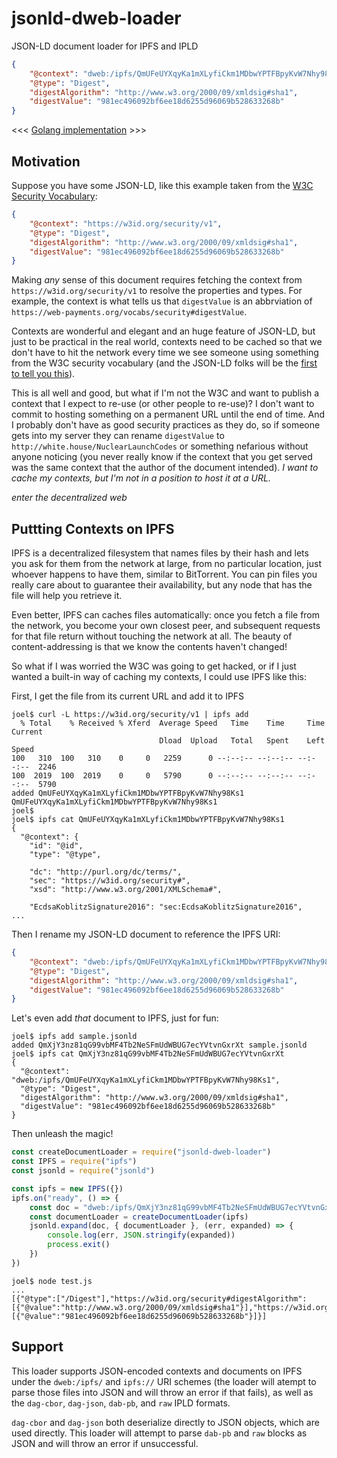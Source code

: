 # jsonld-dweb-loader

JSON-LD document loader for IPFS and IPLD

```json
{
	"@context": "dweb:/ipfs/QmUFeUYXqyKa1mXLyfiCkm1MDbwYPTFBpyKvW7Nhy98Ks1",
	"@type": "Digest",
	"digestAlgorithm": "http://www.w3.org/2000/09/xmldsig#sha1",
	"digestValue": "981ec496092bf6ee18d6255d96069b528633268b"
}
```

<<< [Golang implementation](https://gist.github.com/joeltg/0cdbe1e058197b0058e9f8ea8dbbd7e9) >>>

## Motivation

Suppose you have some JSON-LD, like this example taken from the [W3C Security Vocabulary](https://web-payments.org/vocabs/security#Digest):

```json
{
	"@context": "https://w3id.org/security/v1",
	"@type": "Digest",
	"digestAlgorithm": "http://www.w3.org/2000/09/xmldsig#sha1",
	"digestValue": "981ec496092bf6ee18d6255d96069b528633268b"
}
```

Making _any_ sense of this document requires fetching the context from `https://w3id.org/security/v1` to resolve the properties and types. For example, the context is what tells us that `digestValue` is an abbrviation of `https://web-payments.org/vocabs/security#digestValue`.

Contexts are wonderful and elegant and an huge feature of JSON-LD, but just to be practical in the real world, contexts need to be cached so that we don't have to hit the network every time we see someone using something from the W3C security vocabulary (and the JSON-LD folks will be the [first to tell you this](http://manu.sporny.org/2016/json-ld-context-caching/)).

This is all well and good, but what if I'm not the W3C and want to publish a context that I expect to re-use (or other people to re-use)? I don't want to commit to hosting something on a permanent URL until the end of time. And I probably don't have as good security practices as they do, so if someone gets into my server they can rename `digestValue` to `http://white.house/NuclearLaunchCodes` or something nefarious without anyone noticing (you never really know if the context that you get served was the same context that the author of the document intended). _I want to cache my contexts, but I'm not in a position to host it at a URL._

_enter the decentralized web_

## Puttting Contexts on IPFS

IPFS is a decentralized filesystem that names files by their hash and lets you ask for them from the network at large, from no particular location, just whoever happens to have them, similar to BitTorrent. You can pin files you really care about to guarantee their availability, but any node that has the file will help you retrieve it.

Even better, IPFS can caches files automatically: once you fetch a file from the network, you become your own closest peer, and subsequent requests for that file return without touching the network at all. The beauty of content-addressing is that we know the contents haven't changed!

So what if I was worried the W3C was going to get hacked, or if I just wanted a built-in way of caching my contexts, I could use IPFS like this:

First, I get the file from its current URL and add it to IPFS

```
joel$ curl -L https://w3id.org/security/v1 | ipfs add
  % Total    % Received % Xferd  Average Speed   Time    Time     Time  Current
                                 Dload  Upload   Total   Spent    Left  Speed
100   310  100   310    0     0   2259      0 --:--:-- --:--:-- --:--:--  2246
100  2019  100  2019    0     0   5790      0 --:--:-- --:--:-- --:--:--  5790
added QmUFeUYXqyKa1mXLyfiCkm1MDbwYPTFBpyKvW7Nhy98Ks1 QmUFeUYXqyKa1mXLyfiCkm1MDbwYPTFBpyKvW7Nhy98Ks1
joel$
joel$ ipfs cat QmUFeUYXqyKa1mXLyfiCkm1MDbwYPTFBpyKvW7Nhy98Ks1
{
  "@context": {
    "id": "@id",
    "type": "@type",

    "dc": "http://purl.org/dc/terms/",
    "sec": "https://w3id.org/security#",
    "xsd": "http://www.w3.org/2001/XMLSchema#",

    "EcdsaKoblitzSignature2016": "sec:EcdsaKoblitzSignature2016",
...
```

Then I rename my JSON-LD document to reference the IPFS URI:

```json
{
	"@context": "dweb:/ipfs/QmUFeUYXqyKa1mXLyfiCkm1MDbwYPTFBpyKvW7Nhy98Ks1",
	"@type": "Digest",
	"digestAlgorithm": "http://www.w3.org/2000/09/xmldsig#sha1",
	"digestValue": "981ec496092bf6ee18d6255d96069b528633268b"
}
```

Let's even add _that_ document to IPFS, just for fun:

```
joel$ ipfs add sample.jsonld
added QmXjY3nz81qG99vbMF4Tb2NeSFmUdWBUG7ecYVtvnGxrXt sample.jsonld
joel$ ipfs cat QmXjY3nz81qG99vbMF4Tb2NeSFmUdWBUG7ecYVtvnGxrXt
{
  "@context": "dweb:/ipfs/QmUFeUYXqyKa1mXLyfiCkm1MDbwYPTFBpyKvW7Nhy98Ks1",
  "@type": "Digest",
  "digestAlgorithm": "http://www.w3.org/2000/09/xmldsig#sha1",
  "digestValue": "981ec496092bf6ee18d6255d96069b528633268b"
}
```

Then unleash the magic!

```javascript
const createDocumentLoader = require("jsonld-dweb-loader")
const IPFS = require("ipfs")
const jsonld = require("jsonld")

const ipfs = new IPFS({})
ipfs.on("ready", () => {
	const doc = "dweb:/ipfs/QmXjY3nz81qG99vbMF4Tb2NeSFmUdWBUG7ecYVtvnGxrXt"
	const documentLoader = createDocumentLoader(ipfs)
	jsonld.expand(doc, { documentLoader }, (err, expanded) => {
		console.log(err, JSON.stringify(expanded))
		process.exit()
	})
})
```

```
joel$ node test.js
...
[{"@type":["/Digest"],"https://w3id.org/security#digestAlgorithm":[{"@value":"http://www.w3.org/2000/09/xmldsig#sha1"}],"https://w3id.org/security#digestValue":[{"@value":"981ec496092bf6ee18d6255d96069b528633268b"}]}]
```

## Support

This loader supports JSON-encoded contexts and documents on IPFS under the `dweb:/ipfs/` and `ipfs://` URI schemes (the loader will atempt to parse those files into JSON and will throw an error if that fails), as well as the `dag-cbor`, `dag-json`, `dab-pb`, and `raw` IPLD formats.

`dag-cbor` and `dag-json` both deserialize directly to JSON objects, which are used directly. This loader will attempt to parse `dab-pb` and `raw` blocks as JSON and will throw an error if unsuccessful.
